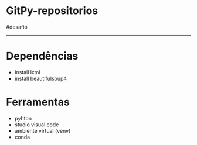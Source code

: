 # GitPy-repositorios
#desafio

------------------------

# Dependências
- install lxml
- install beautifulsoup4


# Ferramentas
- pyhton 
- studio visual code
- ambiente virtual (venv)  
- conda


